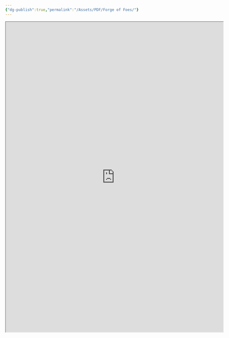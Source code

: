 ```yaml
---
{"dg-publish":true,"permalink":"/Assets/PDF/Forge of Foes/"}
---
```


<iframe src="https://drive.google.com/file/d/1_9LHnukJewAPQHY3uWoYtIybt1Vsrmll/view?usp=sharing" width="700" height="1000" ></iframe>